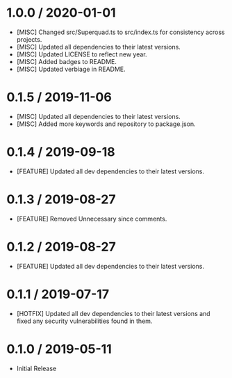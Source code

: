 1.0.0 / 2020-01-01
==================
* [MISC] Changed src/Superquad.ts to src/index.ts for consistency across projects.
* [MISC] Updated all dependencies to their latest versions.
* [MISC] Updated LICENSE to reflect new year.
* [MISC] Added badges to README.
* [MISC] Updated verbiage in README.

0.1.5 / 2019-11-06
==================
* [MISC] Updated all dependencies to their latest versions.
* [MISC] Added more keywords and repository to package.json.

0.1.4 / 2019-09-18
==================
* [FEATURE] Updated all dev dependencies to their latest versions.

0.1.3 / 2019-08-27
==================
* [FEATURE] Removed Unnecessary since comments.

0.1.2 / 2019-08-27
==================
* [FEATURE] Updated all dev dependencies to their latest versions.

0.1.1 / 2019-07-17
==================
* [HOTFIX] Updated all dev dependencies to their latest versions and fixed any security vulnerabilities found in them.

0.1.0 / 2019-05-11
==================
* Initial Release